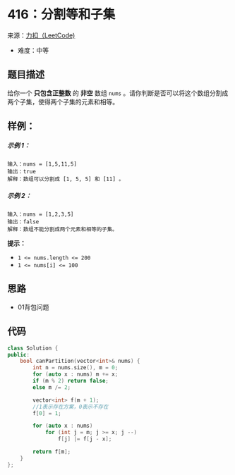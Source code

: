 # 416：分割等和子集
来源：[力扣（LeetCode)](https://leetcode.cn/problems/partition-equal-subset-sum/)

* 难度：中等

## 题目描述
给你一个 **只包含正整数** 的 **非空** 数组 `nums` 。请你判断是否可以将这个数组分割成两个子集，使得两个子集的元素和相等。
## 样例：
##### 示例 1：
```
输入：nums = [1,5,11,5]
输出：true
解释：数组可以分割成 [1, 5, 5] 和 [11] 。
```
##### 示例 2：
```
输入：nums = [1,2,3,5]
输出：false
解释：数组不能分割成两个元素和相等的子集。
```

**提示：**
* `1 <= nums.length <= 200`
* `1 <= nums[i] <= 100`


## 思路
* 01背包问题

## 代码
```c++
class Solution {
public:
    bool canPartition(vector<int>& nums) {
        int n = nums.size(), m = 0;
        for (auto x : nums) m += x;
        if (m % 2) return false;
        else m /= 2;

        vector<int> f(m + 1);
        //1表示存在方案，0表示不存在
        f[0] = 1;

        for (auto x : nums)
            for (int j = m; j >= x; j --)
                f[j] |= f[j - x];

        return f[m];
    }
};
```